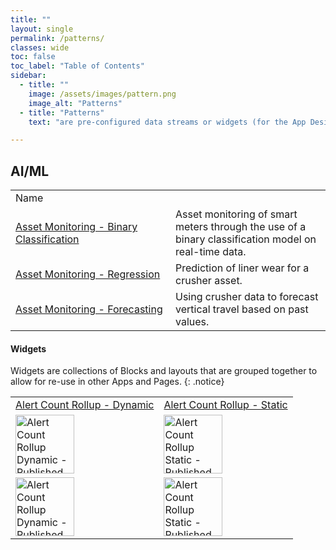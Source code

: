 ```yaml
---
title: ""
layout: single
permalink: /patterns/
classes: wide
toc: false
toc_label: "Table of Contents"
sidebar:
  - title: ""
    image: /assets/images/pattern.png
    image_alt: "Patterns"
  - title: "Patterns"
    text: "are pre-configured data streams or widgets (for the App Designer) that can be imported into as building blocks for your applications."

---
```

## AI/ML

<table>
<tr><td width="240px"> Name </td><td></td></tr>
<tr>
<td><a href="Asset-Monitoring-Binary-Classification">Asset Monitoring - Binary Classification</a></td>
<td>Asset monitoring of smart meters through the use of a binary classification model on real-time data.</td></tr>
<tr>
<td><a href="Liner-Wear-Prediction-Regression">Asset Monitoring - Regression</a></td>
<td>Prediction of liner wear for a crusher asset.</td></tr>
<tr>
<td><a href="Vertical-Travel-Forecasting">Asset Monitoring - Forecasting</a></td>
<td>Using crusher data to forecast vertical travel based on past values.</td></tr>
</table>

#### Widgets
Widgets are collections of Blocks and layouts that are grouped together to allow for re-use in other Apps and Pages.
{: .notice}

<table>
<tr>
  <td><a href="WidgetAlertCountRollupDynamic">Alert Count Rollup - Dynamic</a></td>
  <td><a href="WidgetAlertCountRollupStatic">Alert Count Rollup - Static</a></td>
</tr>
<tr>
  <td><a href="WidgetAlertCountRollupDynamic"><img src="{{ site.url }}{{ site.baseurl }}assets/images/patterns/Widgets/AlertCountRollupDynamic/DarkTheme/AlertCountRollupDynamicPublishedMode.png" height="94" alt="Alert Count Rollup Dynamic - Published Mode (Dark)"/></a></td>
  <td><a href="WidgetAlertCountRollupStatic"><img src="{{ site.url }}{{ site.baseurl }}assets/images/patterns/Widgets/AlertCountRollupStatic/DarkTheme/AlertCountRollupStaticPublishedMode.png" height="94" alt="Alert Count Rollup Static - Published Mode (Dark)"/></a></td>
</tr>
<tr>
  <td><a href="WidgetAlertCountRollupDynamic"><img src="{{ site.url }}{{ site.baseurl }}assets/images/patterns/Widgets/AlertCountRollupDynamic/LightTheme/AlertCountRollupDynamicPublishedMode.png" height="94" alt="Alert Count Rollup Dynamic - Published Mode (Light)"/></a></td>
  <td><a href="WidgetAlertCountRollupStatic"><img src="{{ site.url }}{{ site.baseurl }}assets/images/patterns/Widgets/AlertCountRollupStatic/LightTheme/AlertCountRollupStaticPublishedMode.png" height="94" alt="Alert Count Rollup Static - Published Mode (Light)" /></a></td>
</tr>
</table>  